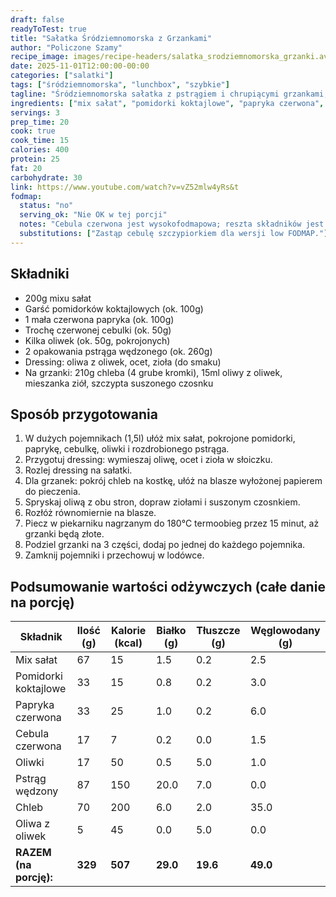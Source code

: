 ```yaml
---
draft: false
readyToTest: true
title: "Sałatka Śródziemnomorska z Grzankami"
author: "Policzone Szamy"
recipe_image: images/recipe-headers/salatka_srodziemnomorska_grzanki.avif
date: 2025-11-01T12:00:00-00:00
categories: ["salatki"]
tags: ["śródziemnomorska", "lunchbox", "szybkie"]
tagline: "Śródziemnomorska sałatka z pstrągiem i chrupiącymi grzankami, idealna na lunch."
ingredients: ["mix sałat", "pomidorki koktajlowe", "papryka czerwona", "cebula czerwona", "oliwki", "pstrąg wędzony", "chleb", "oliwa z oliwek"]
servings: 3
prep_time: 20
cook: true
cook_time: 15
calories: 400
protein: 25
fat: 20
carbohydrate: 30
link: https://www.youtube.com/watch?v=vZ52mlw4yRs&t
fodmap:
  status: "no"
  serving_ok: "Nie OK w tej porcji"
  notes: "Cebula czerwona jest wysokofodmapowa; reszta składników jest bezpieczna."
  substitutions: ["Zastąp cebulę szczypiorkiem dla wersji low FODMAP."]
---
```


## Składniki
*   200g mixu sałat
*   Garść pomidorków koktajlowych (ok. 100g)
*   1 mała czerwona papryka (ok. 100g)
*   Trochę czerwonej cebulki (ok. 50g)
*   Kilka oliwek (ok. 50g, pokrojonych)
*   2 opakowania pstrąga wędzonego (ok. 260g)
*   Dressing: oliwa z oliwek, ocet, zioła (do smaku)
*   Na grzanki: 210g chleba (4 grube kromki), 15ml oliwy z oliwek, mieszanka ziół, szczypta suszonego czosnku

## Sposób przygotowania
1. W dużych pojemnikach (1,5l) ułóż mix sałat, pokrojone pomidorki, paprykę, cebulkę, oliwki i rozdrobionego pstrąga.
2. Przygotuj dressing: wymieszaj oliwę, ocet i zioła w słoiczku.
3. Rozlej dressing na sałatki.
4. Dla grzanek: pokrój chleb na kostkę, ułóż na blasze wyłożonej papierem do pieczenia.
5. Spryskaj oliwą z obu stron, dopraw ziołami i suszonym czosnkiem.
6. Rozłóż równomiernie na blasze.
7. Piecz w piekarniku nagrzanym do 180°C termoobieg przez 15 minut, aż grzanki będą złote.
8. Podziel grzanki na 3 części, dodaj po jednej do każdego pojemnika.
9. Zamknij pojemniki i przechowuj w lodówce.

## Podsumowanie wartości odżywczych (całe danie na porcję)

| Składnik              | Ilość (g) | Kalorie (kcal) | Białko (g) | Tłuszcze (g) | Węglowodany (g) |
|-----------------------|-----------|----------------|------------|--------------|-----------------|
| Mix sałat             | 67        | 15             | 1.5        | 0.2          | 2.5             |
| Pomidorki koktajlowe  | 33        | 15             | 0.8        | 0.2          | 3.0             |
| Papryka czerwona      | 33        | 25             | 1.0        | 0.2          | 6.0             |
| Cebula czerwona       | 17        | 7              | 0.2        | 0.0          | 1.5             |
| Oliwki                | 17        | 50             | 0.5        | 5.0          | 1.0             |
| Pstrąg wędzony        | 87        | 150            | 20.0       | 7.0          | 0.0             |
| Chleb                 | 70        | 200            | 6.0        | 2.0          | 35.0            |
| Oliwa z oliwek        | 5         | 45             | 0.0        | 5.0          | 0.0             |
| **RAZEM (na porcję):**| **329**   | **507**        | **29.0**   | **19.6**     | **49.0**        |
